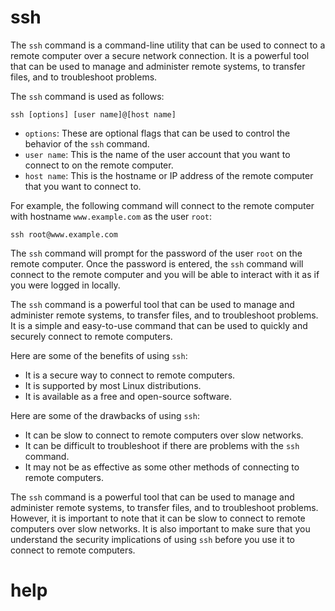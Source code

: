 # ssh

The `ssh` command is a command-line utility that can be used to connect to a remote computer over a secure network connection. It is a powerful tool that can be used to manage and administer remote systems, to transfer files, and to troubleshoot problems.

The `ssh` command is used as follows:

```
ssh [options] [user name]@[host name]
```

* `options`: These are optional flags that can be used to control the behavior of the `ssh` command.
* `user name`: This is the name of the user account that you want to connect to on the remote computer.
* `host name`: This is the hostname or IP address of the remote computer that you want to connect to.

For example, the following command will connect to the remote computer with hostname `www.example.com` as the user `root`:

```
ssh root@www.example.com
```

The `ssh` command will prompt for the password of the user `root` on the remote computer. Once the password is entered, the `ssh` command will connect to the remote computer and you will be able to interact with it as if you were logged in locally.

The `ssh` command is a powerful tool that can be used to manage and administer remote systems, to transfer files, and to troubleshoot problems. It is a simple and easy-to-use command that can be used to quickly and securely connect to remote computers.

Here are some of the benefits of using `ssh`:

* It is a secure way to connect to remote computers.
* It is supported by most Linux distributions.
* It is available as a free and open-source software.

Here are some of the drawbacks of using `ssh`:

* It can be slow to connect to remote computers over slow networks.
* It can be difficult to troubleshoot if there are problems with the `ssh` command.
* It may not be as effective as some other methods of connecting to remote computers.

The `ssh` command is a powerful tool that can be used to manage and administer remote systems, to transfer files, and to troubleshoot problems. However, it is important to note that it can be slow to connect to remote computers over slow networks. It is also important to make sure that you understand the security implications of using `ssh` before you use it to connect to remote computers.



# help 

```

```

